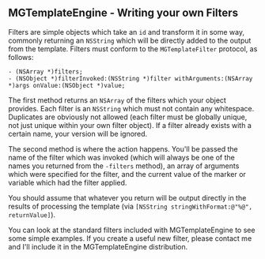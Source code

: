 MGTemplateEngine - Writing your own Filters
-------------------------------------------

Filters are simple objects which take an `id` and transform it in some way, commonly returning an `NSString` which will be directly added to the output from the template. Filters must conform to the `MGTemplateFilter` protocol, as follows:

    - (NSArray *)filters;
    - (NSObject *)filterInvoked:(NSString *)filter withArguments:(NSArray *)args onValue:(NSObject *)value;

The first method returns an `NSArray` of the filters which your object provides. Each filter is an `NSString` which must not contain any whitespace. Duplicates are obviously not allowed (each filter must be globally unique, not just unique within your own filter object). If a filter already exists with a certain name, your version will be ignored.

The second method is where the action happens. You'll be passed the name of the filter which was invoked (which will always be one of the names you returned from the `-filters` method), an array of arguments which were specified for the filter, and the current value of the marker or variable which had the filter applied.

You should assume that whatever you return will be output directly in the results of processing the template (via `[NSString stringWithFormat:@"%@", returnValue]`).

You can look at the standard filters included with MGTemplateEngine to see some simple examples. If you create a useful new filter, please contact me and I'll include it in the MGTemplateEngine distribution.
